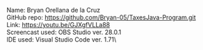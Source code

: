Name: Bryan Orellana de la Cruz\
GitHub repo: https://github.com/Bryan-05/TaxesJava-Program.git \
Link: https://youtu.be/GJXgfVLLa88 \
Screencast used: OBS Studio ver. 28.0.1\
IDE used: Visual Studio Code ver. 1.71\
